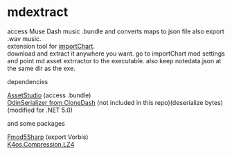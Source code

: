 # mdextract
access Muse Dash music .bundle and converts maps to json file also export .wav music.<br>extension tool for [importChart](https://github.com/Abby-u/importChart).<br>download and extract it anywhere you want. go to importChart mod settings and point md asset extrractor to the executable. also keep notedata.json at the same dir as the exe.

dependencies

[AssetStudio](https://github.com/Perfare/AssetStudio) (access .bundle)<br>
[OdinSerializer from CloneDash](https://github.com/marchc1/CloneDash/) (not included in this repo)(deserialize bytes)(modified for .NET 5.0)

and some packages

[Fmod5Sharp](https://github.com/SamboyCoding/Fmod5Sharp) (export Vorbis)<br>
[K4os.Compression.LZ4](https://github.com/MiloszKrajewski/K4os.Compression.LZ4)
